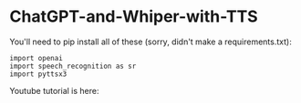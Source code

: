# ChatGPT-and-Whiper-with-TTS
You'll need to pip install all of these (sorry, didn't make a requirements.txt):
```
import openai
import speech_recognition as sr
import pyttsx3
```
Youtube tutorial is here: 
